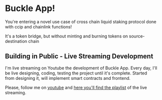 # Buckle App!

You're entering a novel use case of cross chain liquid staking protocol done with ccip and chainlink functions!

It's a token bridge, but without minting and burning tokens on source-destination chain

## Building in Public - Live Streaming Development
I'm live streaming on Youtube the development of Buckle App. Every day, I'll be live designing, coding, testing the project until it's complete.
Started from designing it, will implement smart contracts and frontend.

Please, follow me on [youtube](https://www.youtube.com/@fabriziogianni7) and [here you'll find the playlist](https://www.youtube.com/watch?v=iOLuLBu_egI&list=PLRWSSe23vY_tiReJzSOfDxgljIrnf0Lkk) of the live streaming.

